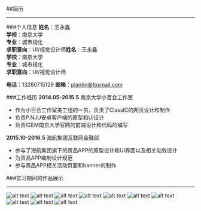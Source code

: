 ##简历
***
###个人信息
**姓名**：王永鑫  
**学校**：南京大学  
**专业**：城市规化  
**求职意向**：UI/视觉设计师**姓名**：王永鑫  
**学校**：南京大学  
**专业**：城市规化  
**求职意向**：UI/视觉设计师
  
**电话**：13260715129 
 **邮箱**：plantin@foxmail.com


###工作经历
**2014.05-2015.5** 南京大学小百合工作室 
 
* 作为小百合工作室美工组的一员，负责了ClassIC的网页设计和制作
* 负责P.NJU安卓客户端的原型和UI设计
* 负责IGEM南京大学官网的前端设计和代码的编写

**2015.10-2016.5** 海航集团互联网金融部

* 参与了海航集团旗下的贡品APP的原型设计和UI界面以及相关动效设计
* 为贡品APP编制设计规范
* 参与贡品APP相关活动页面和banner的制作



###实习期间的作品展示
***
![alt text](http://img.zcool.cn/community/01683c57668d810000018c1b5fa976.jpg "title text")
![alt text](http://img.zcool.cn/community/01a07f576694340000012e7e5b9a38.jpg "title text")
![alt text](http://img.zcool.cn/community/015135576695720000012e7e04a1c6.jpg "title text")
![alt text](http://img.zcool.cn/community/0119b7576695710000012e7ee38015.jpg "title text")
![alt text](http://img.zcool.cn/community/01418957668d8a0000012e7eee275f.jpg "title text")
![alt text](http://img.zcool.cn/community/01460157668ebf0000018c1b6a1e88.jpg "title text")
![alt text](http://img.zcool.cn/community/01ad0357668e4a0000018c1b6f0557.gif "title text")
![alt text](http://img.zcool.cn/community/01326457668e520000018c1bc6c69b.gif "title text")
![alt text](http://img.zcool.cn/community/0143a857668f040000012e7e6e0157.gif "title text")
![alt text](http://img.zcool.cn/community/01b4675766973c0000018c1bf4edfd.gif "title text")

